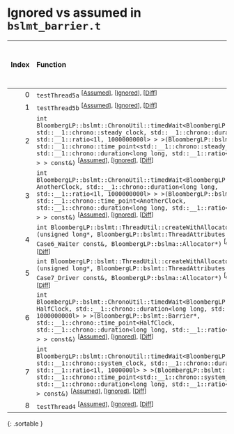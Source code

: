 # Ignored vs assumed in `bslmt_barrier.t`

<script src="../sorttable.js"></script>

|   Index | Function                                                                                                                                                                                                                                                                                                                                                                                                                                           |   Difference in number of lines |   Function size difference in bytes |   Number of lines in assumed build | Number of bytes in assumed build   |   Number of lines in ignored build | Number of bytes in ignored build   |
|--------:|:---------------------------------------------------------------------------------------------------------------------------------------------------------------------------------------------------------------------------------------------------------------------------------------------------------------------------------------------------------------------------------------------------------------------------------------------------|--------------------------------:|------------------------------------:|-----------------------------------:|:-----------------------------------|-----------------------------------:|:-----------------------------------|
|       0 | `testThread5a` <sup>\[[Assumed](0-assume)\], \[[Ignored](0-none)\], \[[Diff](0-diff.html)\]                                                                                                                                                                                                                                                                                                                                                        |                              -7 |                                 -16 |                                160 | 4,210,256                          |                                176 | 4,210,256                          |
|       1 | `testThread5b` <sup>\[[Assumed](1-assume)\], \[[Ignored](1-none)\], \[[Diff](1-diff.html)\]                                                                                                                                                                                                                                                                                                                                                        |                              -7 |                                 -16 |                                160 | 4,210,416                          |                                176 | 4,210,432                          |
|       2 | `int BloombergLP::bslmt::ChronoUtil::timedWait<BloombergLP::bslmt::Barrier, std::__1::chrono::steady_clock, std::__1::chrono::duration<long long, std::__1::ratio<1l, 1000000000l> > >(BloombergLP::bslmt::Barrier*, std::__1::chrono::time_point<std::__1::chrono::steady_clock, std::__1::chrono::duration<long long, std::__1::ratio<1l, 1000000000l> > > const&)` <sup>\[[Assumed](2-assume)\], \[[Ignored](2-none)\], \[[Diff](2-diff.html)\] |                              -7 |                                 -32 |                                400 | 4,230,352                          |                                432 | 4,230,528                          |
|       3 | `int BloombergLP::bslmt::ChronoUtil::timedWait<BloombergLP::bslmt::Barrier, AnotherClock, std::__1::chrono::duration<long long, std::__1::ratio<1l, 1000000000l> > >(BloombergLP::bslmt::Barrier*, std::__1::chrono::time_point<AnotherClock, std::__1::chrono::duration<long long, std::__1::ratio<1l, 1000000000l> > > const&)` <sup>\[[Assumed](3-assume)\], \[[Ignored](3-none)\], \[[Diff](3-diff.html)\]                                     |                              -8 |                                 -32 |                                224 | 4,230,976                          |                                256 | 4,231,232                          |
|       4 | `int BloombergLP::bslmt::ThreadUtil::createWithAllocator<Case6_Waiter>(unsigned long*, BloombergLP::bslmt::ThreadAttributes const&, Case6_Waiter const&, BloombergLP::bslma::Allocator*)` <sup>\[[Assumed](4-assume)\], \[[Ignored](4-none)\], \[[Diff](4-diff.html)\]                                                                                                                                                                             |                              -8 |                                 -32 |                                336 | 4,227,600                          |                                368 | 4,227,664                          |
|       5 | `int BloombergLP::bslmt::ThreadUtil::createWithAllocator<Case7_Driver>(unsigned long*, BloombergLP::bslmt::ThreadAttributes const&, Case7_Driver const&, BloombergLP::bslma::Allocator*)` <sup>\[[Assumed](5-assume)\], \[[Ignored](5-none)\], \[[Diff](5-diff.html)\]                                                                                                                                                                             |                              -8 |                                 -32 |                                336 | 4,229,152                          |                                368 | 4,229,248                          |
|       6 | `int BloombergLP::bslmt::ChronoUtil::timedWait<BloombergLP::bslmt::Barrier, HalfClock, std::__1::chrono::duration<long long, std::__1::ratio<1l, 1000000000l> > >(BloombergLP::bslmt::Barrier*, std::__1::chrono::time_point<HalfClock, std::__1::chrono::duration<long long, std::__1::ratio<1l, 1000000000l> > > const&)` <sup>\[[Assumed](6-assume)\], \[[Ignored](6-none)\], \[[Diff](6-diff.html)\]                                           |                              -9 |                                 -48 |                                224 | 4,230,752                          |                                272 | 4,230,960                          |
|       7 | `int BloombergLP::bslmt::ChronoUtil::timedWait<BloombergLP::bslmt::Barrier, std::__1::chrono::system_clock, std::__1::chrono::duration<long long, std::__1::ratio<1l, 1000000l> > >(BloombergLP::bslmt::Barrier*, std::__1::chrono::time_point<std::__1::chrono::system_clock, std::__1::chrono::duration<long long, std::__1::ratio<1l, 1000000l> > > const&)` <sup>\[[Assumed](7-assume)\], \[[Ignored](7-none)\], \[[Diff](7-diff.html)\]       |                             -10 |                                 -48 |                                400 | 4,229,952                          |                                448 | 4,230,080                          |
|       8 | `testThread4` <sup>\[[Assumed](8-assume)\], \[[Ignored](8-none)\], \[[Diff](8-diff.html)\]                                                                                                                                                                                                                                                                                                                                                         |                             -13 |                                 -32 |                                496 | 4,210,576                          |                                528 | 4,210,608                          |
{: .sortable }
